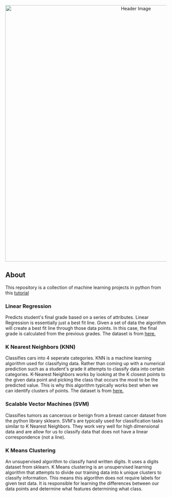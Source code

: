 <p align="center">
  <img src="https://user-images.githubusercontent.com/56180112/153965857-02e123be-4a04-49a0-ab12-fe0b6fa3ddbb.jpg" alt="Header Image" width=800/>
</p>

## About
This repository is a collection of machine learning projects in python from this [tutorial](https://www.techwithtim.net/tutorials/machine-learning-python/introduction/)

### Linear Regression
Predicts student's final grade based on a series of attributes. Linear Regression is essentially just a best fit line. Given a set of data the algorithm will create a best fit line through those data points. In this case, the final grade is calculated from the previous grades. The dataset is from [here.](https://archive.ics.uci.edu/ml/machine-learning-databases/00320/)

### K Nearest Neighbors (KNN)
Classifies cars into 4 seperate categories. KNN is a machine learning algorithm used for classifying data. Rather than coming up with a numerical prediction such as a student's grade it attempts to classify data into certain categories. K-Nearest Neighbors works by looking at the K closest points to the given data point and picking the class that occurs the most to be the predicted value. This is why this algorithm typically works best when we can identify clusters of points. The dataset is from [here.](https://archive.ics.uci.edu/ml/datasets/Car+Evaluation)

### Scalable Vector Machines (SVM)
Classifies tumors as cancerous or benign from a breast cancer dataset from the python library sklearn. SVM's are typically used for classification tasks similar to K Nearest Neighbors. They work very well for high dimensional data and are allow for us to classify data that does not have a linear correspondence (not a line). 

### K Means Clustering
An unsupervised algorithm to classify hand written digits. It uses a digits dataset from sklearn. K Means clustering is an unsupervised learning algorithm that attempts to divide our training data into k unique clusters to classify information. This means this algorithm does not require labels for given test data. It is responsible for learning the differences between our data points and determine what features determining what class.
